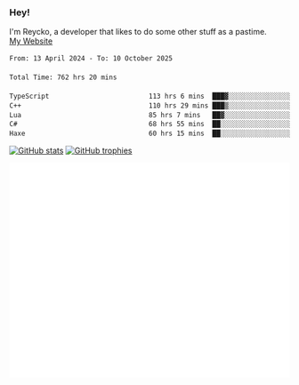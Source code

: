 ### Hey!
I'm Reycko, a developer that likes to do some other stuff as a pastime.  
[My Website](https://www.reycko.xyz/)

<!--START_SECTION:wakasection-->

```txt
From: 13 April 2024 - To: 10 October 2025

Total Time: 762 hrs 20 mins

TypeScript                         113 hrs 6 mins  ███▓░░░░░░░░░░░░░░░░░░░░░   14.15 %
C++                                110 hrs 29 mins ███▒░░░░░░░░░░░░░░░░░░░░░   13.83 %
Lua                                85 hrs 7 mins   ██▓░░░░░░░░░░░░░░░░░░░░░░   10.65 %
C#                                 68 hrs 55 mins  ██░░░░░░░░░░░░░░░░░░░░░░░   08.62 %
Haxe                               60 hrs 15 mins  ██░░░░░░░░░░░░░░░░░░░░░░░   07.54 %
```

<!--END_SECTION:wakasection-->

[![GitHub stats](https://github-readme-stats.vercel.app/api?username=Reycko&show_icons=true&theme=merko&hide_title=true&count_private=true)](https://github.com/anuraghazra/github-readme-stats)
[![GitHub trophies](https://github-profile-trophy.vercel.app/?username=reycko&theme=darkhub)](https://github.com/ryo-ma/github-profile-trophy)

![Metrics](/github-metrics.svg)
